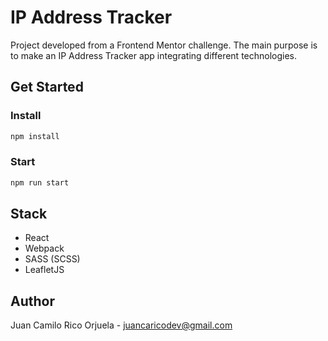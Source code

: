 # IP Address Tracker
Project developed from a Frontend Mentor challenge. The main purpose is to make an IP Address Tracker app integrating different technologies.

## Get Started

### Install
```bash
npm install
```

### Start
```bash
npm run start
```

<!-- ## Demo -->

<!-- ## Preview -->

## Stack
* React
* Webpack
* SASS (SCSS)
* LeafletJS

<!-- ## License -->

## Author

Juan Camilo Rico Orjuela - <juancaricodev@gmail.com>